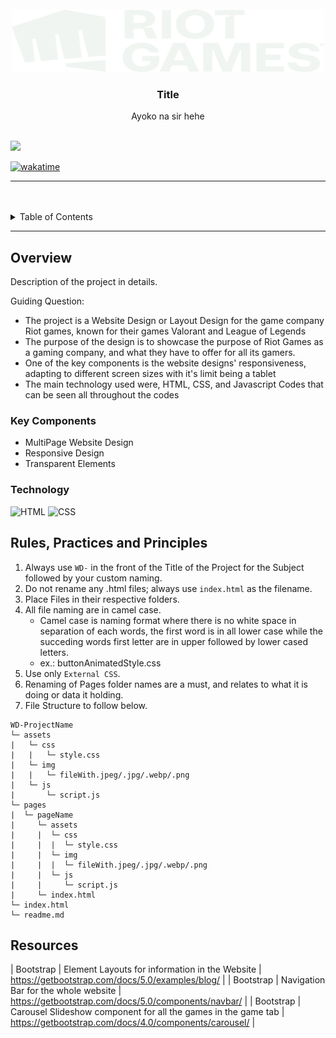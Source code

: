 <a name="readme-top">

<br/>

<br />
<div align="center">
  <a href="https://github.com/shiouganayaay/">
  <!-- TODO: If you want to add logo or banner you can add it here -->
    <img src="./assets/img/riotlogo.png" alt="Riot Games" width="500" height="100">
  </a>
<!-- TODO: Change Title to the name of the title of your Project -->
  <h3 align="center">Title</h3>
</div>
<!-- TODO: Make a short description -->
<div align="center">
  Ayoko na sir hehe
</div>

<br />

<!-- TODO: Change the zyx-0314 into your github username  -->
<!-- TODO: Change the WD-Template-Project into the same name of your folder -->
![](https://visit-counter.vercel.app/counter.png?page=shiouganayaay/WD-GAME-WEBSITE-AYA-AY)

<a href="https://wakatime.com/badge/user/c9270208-26c6-463a-9f39-30c7f183489e/project/d42dd030-371b-4fba-a6ea-a2af0191290d"><img src="https://wakatime.com/badge/user/c9270208-26c6-463a-9f39-30c7f183489e/project/d42dd030-371b-4fba-a6ea-a2af0191290d.svg" alt="wakatime"></a>

---

<br />
<br />

<!-- TODO: If you want to add more layers for your readme -->
<details>
  <summary>Table of Contents</summary>
  <ol>
    <li>
      <a href="#about-us">About Us</a>
      <ol>
        <li>
          <a href="#news">News</a>
        </li>
        <li>
          <a href="#games">Games</a>
        </li>
      </ol>
    </li>
    <li>
      <a href="#login">Log-in</a>
    </li>
  </ol>
</details>

---

## Overview

<!-- TODO: To be changed -->
<!-- The following are just sample -->
Description of the project in details.

Guiding Question:
- The project is a Website Design or Layout Design for the game company Riot games, known for their games Valorant and League of Legends
- The purpose of the design is to showcase the purpose of Riot Games as a gaming company, and what they have to offer for all its gamers.
- One of the key components is the website designs' responsiveness, adapting to different screen sizes with it's limit being a tablet
- The main technology used were, HTML, CSS, and Javascript Codes that can be seen all throughout the codes

### Key Components
- MultiPage Website Design
- Responsive Design
- Transparent Elements

### Technology
<!-- TODO: List of Technology Used -->
![HTML](https://img.shields.io/badge/HTML-E34F26?style=for-the-badge&logo=html5&logoColor=white)
![CSS](https://img.shields.io/badge/CSS-1572B6?style=for-the-badge&logo=css3&logoColor=white)

## Rules, Practices and Principles
1. Always use `WD-` in the front of the Title of the Project for the Subject followed by your custom naming.
2. Do not rename any .html files; always use `index.html` as the filename.
3. Place Files in their respective folders.
4. All file naming are in camel case.
   - Camel case is naming format where there is no white space in separation of each words, the first word is in all lower case while the succeding words first letter are in upper followed by lower cased letters.
   - ex.: buttonAnimatedStyle.css
5. Use only `External CSS`.
6. Renaming of Pages folder names are a must, and relates to what it is doing or data it holding.
7. File Structure to follow below.

```
WD-ProjectName
└─ assets
|   └─ css
|   |   └─ style.css
|   └─ img
|   |   └─ fileWith.jpeg/.jpg/.webp/.png
|   └─ js
|       └─ script.js
└─ pages
|  └─ pageName
|     └─ assets
|     |  └─ css
|     |  |  └─ style.css
|     |  └─ img
|     |  |  └─ fileWith.jpeg/.jpg/.webp/.png
|     |  └─ js
|     |     └─ script.js
|     └─ index.html
└─ index.html
└─ readme.md
```

## Resources

<!-- TODO: Add References -->
| Bootstrap | Element Layouts for information in the Website | https://getbootstrap.com/docs/5.0/examples/blog/ |
| Bootstrap | Navigation Bar for the whole website | https://getbootstrap.com/docs/5.0/components/navbar/ |
| Bootstrap | Carousel Slideshow component for all the games in the game tab | https://getbootstrap.com/docs/4.0/components/carousel/ |
